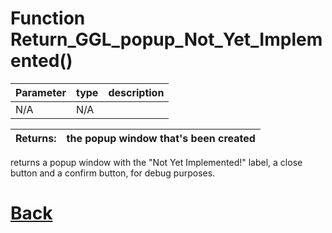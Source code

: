 # Function Return_GGL_popup_Not_Yet_Implemented()

 Parameter    |  type   |              description                   |
|--           |       --|--                                          |
|   N/A      | N/A |

| Returns:  | the popup window that's been created |
|--         |                             --|

returns a popup window with the "Not Yet Implemented!" label, a close button and a confirm button, for debug purposes.

# [Back](https://github.com/Ced30/GML-GUI-Library-GGL-Documentation/blob/main/API/Factory%20Functions.md)
